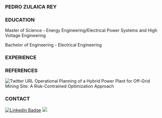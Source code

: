 ### PEDRO ZULAICA REY

### EDUCATION

Master of Science - Energy Engineering/Electrical Power Systems and High Voltage Engineering

Bachelor of Engineering - Electrical Engineering

### EXPERIENCE

### REFERENCES
<img alt="Twitter URL" src="https://img.shields.io/twitter/url?color=red&label=Researchgate&logo=researchgate&style=social&url=https%3A%2F%2Fwww.researchgate.net%2Fpublication%2F346017344_Operational_Planning_of_a_Hybrid_Power_Plant_for_Off-Grid_Mining_Site_A_Risk-Contrained_Optimization_Approach">
 Operational Planning of a Hybrid Power Plant for Off-Grid Mining Site: A Risk-Contrained Optimization Approach

### CONTACT

[![Linkedin Badge](https://img.shields.io/badge/-zulaicareyDashpedro-blue?style=flat-square&logo=Linkedin&logoColor=white&link=https://www.linkedin.com/in/zulaicarey-pedro/)](https://www.linkedin.com/in/zulaicarey-pedro/) [![](https://img.shields.io/badge/-PedroZR-%23181717?style=flat-square&logo=github)](https://github.com/ZulaicaRey-Pedro)

